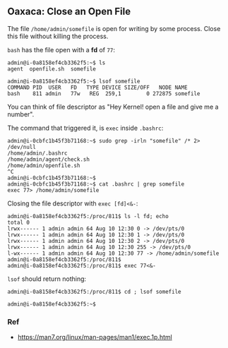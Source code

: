 ## Oaxaca: Close an Open File

The file `/home/admin/somefile` is open for writing by some process. Close this file without killing the process.

`bash` has the file open with a **fd** of `77`:

```shell
admin@i-0a8158ef4cb3362f5:~$ ls
agent  openfile.sh  somefile

admin@i-0a8158ef4cb3362f5:~$ lsof somefile 
COMMAND PID  USER   FD   TYPE DEVICE SIZE/OFF   NODE NAME
bash    811 admin   77w   REG  259,1        0 272875 somefile
```

You can think of file descriptor as "Hey Kernel! open a file and give me a number". 

The command that triggered it, is `exec` inside `.bashrc`:

```shell
admin@i-0cbfc1b45f3b71168:~$ sudo grep -irln "somefile" /* 2> /dev/null
/home/admin/.bashrc
/home/admin/agent/check.sh
/home/admin/openfile.sh
^C
admin@i-0cbfc1b45f3b71168:~$ 
admin@i-0cbfc1b45f3b71168:~$ cat .bashrc | grep somefile
exec 77> /home/admin/somefile
```

Closing the file descriptor with `exec [fd]<&-`: 

```shell
admin@i-0a8158ef4cb3362f5:/proc/811$ ls -l fd; echo
total 0
lrwx------ 1 admin admin 64 Aug 10 12:30 0 -> /dev/pts/0
lrwx------ 1 admin admin 64 Aug 10 12:30 1 -> /dev/pts/0
lrwx------ 1 admin admin 64 Aug 10 12:30 2 -> /dev/pts/0
lrwx------ 1 admin admin 64 Aug 10 12:30 255 -> /dev/pts/0
l-wx------ 1 admin admin 64 Aug 10 12:30 77 -> /home/admin/somefile
admin@i-0a8158ef4cb3362f5:/proc/811$
admin@i-0a8158ef4cb3362f5:/proc/811$ exec 77<&-
```

`lsof` should return nothing:

```
admin@i-0a8158ef4cb3362f5:/proc/811$ cd ; lsof somefile

admin@i-0a8158ef4cb3362f5:~$ 
```

### Ref

- https://man7.org/linux/man-pages/man1/exec.1p.html